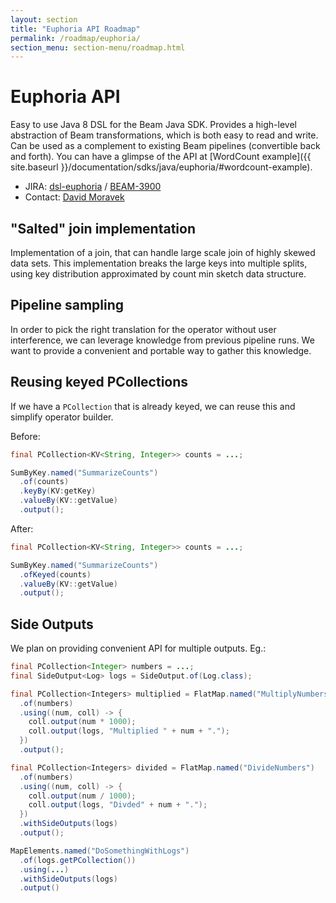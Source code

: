 ```yaml
---
layout: section
title: "Euphoria API Roadmap"
permalink: /roadmap/euphoria/
section_menu: section-menu/roadmap.html
---
```

<!--
Licensed under the Apache License, Version 2.0 (the "License");
you may not use this file except in compliance with the License.
You may obtain a copy of the License at

http://www.apache.org/licenses/LICENSE-2.0

Unless required by applicable law or agreed to in writing, software
distributed under the License is distributed on an "AS IS" BASIS,
WITHOUT WARRANTIES OR CONDITIONS OF ANY KIND, either express or implied.
See the License for the specific language governing permissions and
limitations under the License.
-->

# Euphoria API

Easy to use Java 8 DSL for the Beam Java SDK. Provides a high-level abstraction of Beam transformations, which is both easy to read and write. Can be used as a complement to existing Beam pipelines (convertible back and forth). You can have a glimpse of the API at [WordCount example]({{ site.baseurl
}}/documentation/sdks/java/euphoria/#wordcount-example).

- JIRA: [dsl-euphoria](https://issues.apache.org/jira/browse/BEAM-4366?jql=project%20%3D%20BEAM%20AND%20component%20%3D%20dsl-euphoria) / [BEAM-3900](https://issues.apache.org/jira/browse/BEAM-3900)
- Contact: [David Moravek](mailto:dmvk@apache.org)

## "Salted" join implementation

Implementation of a join, that can handle large scale join of highly skewed data sets. This implementation breaks
the large keys into multiple splits, using key distribution approximated by count min sketch data structure. 

## Pipeline sampling

In order to pick the right translation for the operator without user interference, we can leverage knowledge from
previous pipeline runs. We want to provide a convenient and portable way to gather this knowledge.

## Reusing keyed PCollections

If we have a `PCollection` that is already keyed, we can reuse this and simplify operator builder.

Before:

```java
final PCollection<KV<String, Integer>> counts = ...;

SumByKey.named("SummarizeCounts")
  .of(counts)
  .keyBy(KV:getKey)
  .valueBy(KV::getValue)
  .output();
```

After:

```java
final PCollection<KV<String, Integer>> counts = ...;

SumByKey.named("SummarizeCounts")
  .ofKeyed(counts)
  .valueBy(KV::getValue)
  .output();
```

## Side Outputs

We plan on providing convenient API for multiple outputs. Eg.:

```java
final PCollection<Integer> numbers = ...;
final SideOutput<Log> logs = SideOutput.of(Log.class);

final PCollection<Integers> multiplied = FlatMap.named("MultiplyNumbers")
  .of(numbers)
  .using((num, coll) -> {
    coll.output(num * 1000);
    coll.output(logs, "Multiplied " + num + ".");
  })
  .output();

final PCollection<Integers> divided = FlatMap.named("DivideNumbers")
  .of(numbers)
  .using((num, coll) -> {
    coll.output(num / 1000);
    coll.output(logs, "Divded" + num + ".");
  })
  .withSideOutputs(logs)
  .output();

MapElements.named("DoSomethingWithLogs")
  .of(logs.getPCollection())
  .using(...)
  .withSideOutputs(logs)
  .output()
```
